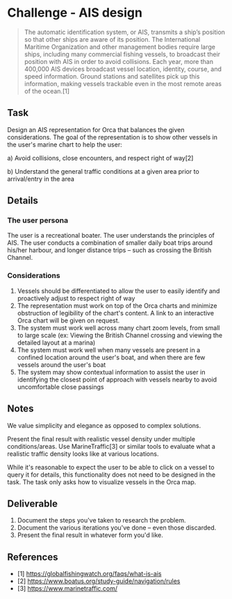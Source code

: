 Challenge - AIS design
=====

> The automatic identification system, or AIS, transmits a ship’s position so that other ships are aware of its position. The International Maritime Organization and other management bodies require large ships, including many commercial fishing vessels, to broadcast their position with AIS in order to avoid collisions. Each year, more than 400,000 AIS devices broadcast vessel location, identity, course, and speed information. Ground stations and satellites pick up this information, making vessels trackable even in the most remote areas of the ocean.[1]


Task
-----

Design an AIS representation for Orca that balances the given considerations. The goal of the representation is to show other vessels in the user's marine chart to help the user:

a) Avoid collisions, close encounters, and respect right of way[2]

b) Understand the general traffic conditions at a given area prior to arrival/entry in the area

Details
-----

### The user persona

The user is a recreational boater. The user understands the principles of AIS. The user conducts a combination of smaller daily boat trips around his/her harbour, and longer distance trips – such as crossing the British Channel.

### Considerations

1. Vessels should be differentiated to allow the user to easily identify and proactively adjust to respect right of way
2. The representation must work on top of the Orca charts and minimize obstruction of legibility of the chart's content. A link to an interactive Orca chart will be given on request. 
3. The system must work well across many chart zoom levels, from small to large scale (ex: Viewing the British Channel crossing and viewing the detailed layout at a marina)
4. The system must work well when many vessels are present in a confined location around the user's boat, and when there are few vessels around the user's boat
5. The system may show contextual information to assist the user in identifying the closest point of approach with vessels nearby to avoid uncomfortable close passings


Notes
-----

We value simplicity and elegance as opposed to complex solutions.

Present the final result with realistic vessel density under multiple conditions/areas. Use MarineTraffic[3] or similar tools to evaluate what a realistic traffic density looks like at various locations. 

While it's reasonable to expect the user to be able to click on a vessel to query it for details, this functionality does not need to be designed in the task. The task only asks how to visualize vessels in the Orca map.


Deliverable
-----

1. Document the steps you've taken to research the problem.
2. Document the various iterations you've done – even those discarded.
3. Present the final result in whatever form you'd like.


References
-----

- [1] https://globalfishingwatch.org/faqs/what-is-ais
- [2] https://www.boatus.org/study-guide/navigation/rules
- [3] https://www.marinetraffic.com/
